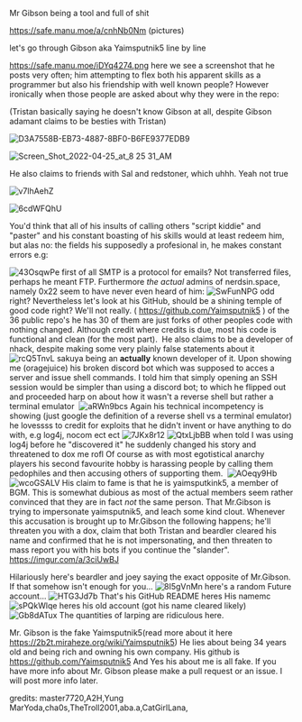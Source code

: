 Mr Gibson being a tool and full of shit

https://safe.manu.moe/a/cnhNb0Nm (pictures)

let's go through Gibson aka Yaimsputnik5 line by line

https://safe.manu.moe/iDYq4274.png
here we see a screenshot that he posts very often; him attempting to flex both his apparent skills as a programmer but also his friendship with well known people? However ironically when those people are asked about why they were in the repo:



(Tristan basically saying he doesn't know Gibson at all, despite Gibson adamant claims to be besties with Tristan)

![D3A7558B-EB73-4887-8BF0-B6FE9377EDB9](https://github.com/master7720/Exposing-Mr.-Gibson/assets/80098736/ba9b0004-82ee-4ce8-9e13-607e5bff2e57)

![Screen_Shot_2022-04-25_at_8 25 31_AM](https://github.com/master7720/Exposing-Mr.-Gibson/assets/80098736/26146dbc-4cb1-4953-89b8-986fb32e326c)


He also claims to friends with Sal and redstoner, which uhhh. Yeah not true

![v7lhAehZ](https://github.com/master7720/Exposing-Mr.-Gibson/assets/80098736/a61bcd28-788e-4fb3-8cd0-098f0fb018b9)

![6cdWFQhU](https://github.com/master7720/Exposing-Mr.-Gibson/assets/80098736/e7e09a51-60d5-4315-854d-63673d4b11c8)

You'd think that all of his insults of calling others "script kiddie" and "paster" and his constant boasting of his skills would at least redeem him, but alas no: the fields his supposedly a profesional in, he makes constant errors  e.g:

![43OsqwPe](https://github.com/master7720/Exposing-Mr.-Gibson/assets/80098736/0cf87d4d-13ae-44c6-9f4e-af23c7f924fe)
first of all SMTP is a protocol for emails? Not transferred files, perhaps he meant FTP. Furthermore *the actual* admins of nerdsin.space, namely 0x22 seem to have never even heard of him:
![SwFunNPG](https://github.com/master7720/Exposing-Mr.-Gibson/assets/80098736/d948d53c-f6af-4dd3-8361-f458be66a023)
odd right? Nevertheless let's look at his GitHub, should be a shining temple of good code right? We'll not really. ( https://github.com/Yaimsputnik5 ) of the 36 public repo's he has 30 of them are just forks of other peoples code with nothing changed. Although credit where credits is due, most his code is functional and clean (for the most part).  He also claims to be a developer of nhack, despite making some very plainly false statements about it
![rcQ5TnvL](https://github.com/master7720/Exposing-Mr.-Gibson/assets/80098736/1ea5ec9e-e119-4947-b49b-f148d8d71bc1)
sakuya being an **actually** known developer of it. Upon showing me (oragejuice) his broken discord bot which was supposed to acces a server and issue shell commands. I told him that simply opening an SSH session would be simpler than using a discord bot; to which he flipped out and proceeded harp on about how it wasn't a reverse shell but rather a terminal emulator 
![aRWn9bcs](https://github.com/master7720/Exposing-Mr.-Gibson/assets/80098736/191e3753-7bee-4942-818f-2e0d4e61d00e)
Again his technical incompetency is showing (just google the definition of a reverse shell vs a terminal emulator)
he lovessss to credit for exploits that he didn't invent or have anything to do with, e.g log4j, nocom ect ect
![7JKx8r12](https://github.com/master7720/Exposing-Mr.-Gibson/assets/80098736/806ec11f-38a1-479e-a4a5-3c01e87b43a8)
![QtxLjbBB](https://github.com/master7720/Exposing-Mr.-Gibson/assets/80098736/9b6ff97c-1ec1-48f1-a81f-bd27369385f5)
when told I was using log4j before he "discovered it" he suddenly changed his story and threatened to dox me rofl
Of course as with most egotistical anarchy players his second favourite hobby is harassing people by calling them pedophiles and then accusing others of supporting them. 
![AOeqy9Hb](https://github.com/master7720/Exposing-Mr.-Gibson/assets/80098736/cd0f94e6-bebe-49c6-9d13-8ff1e2bfdcb4)
![wcoGSALV](https://github.com/master7720/Exposing-Mr.-Gibson/assets/80098736/952a6fe8-c9ac-4d69-95fe-6689a242bff7)
His claim to fame is that he is yaimsputkink5, a member of BGM. This is somewhat dubious as most of the actual members seem rather convinced that they are in fact *not* the same person. That Mr.Gibson is trying to impersonate yaimsputnik5, and leach some kind clout. Whenever this accusation is brought up to Mr.Gibson the following happens; he'll threaten you with a dox, claim that both Tristan and beardler cleared his name and confirmed that he is not impersonating, and then threaten to mass report you with his bots if you continue the "slander". ​​​​​​​
https://imgur.com/a/3ciUwBJ

Hilariously here's beardler and joey saying the exact opposite of Mr.Gibson. If that somehow isn't enough for you...
![8I5gVnMn](https://github.com/master7720/Exposing-Mr.-Gibson/assets/80098736/2f68df08-e0cb-43c5-965e-d02038e1ea0b)
here's a random Future account...
![HTG3Jd7b](https://github.com/master7720/Exposing-Mr.-Gibson/assets/80098736/8ba23878-7720-46c8-bae2-d1f3a957cab1)
That's his GitHub README
heres His namemc
![sPQkWlqe](https://github.com/master7720/Exposing-Mr.-Gibson/assets/80098736/5aa7ad5d-9384-4595-acf0-b25da764c89f)
heres his old account (got his name cleared likely)
![Gb8dATux](https://github.com/master7720/Exposing-Mr.-Gibson/assets/80098736/db3d18bd-59c7-4663-8cf6-0cbc6db85f9d)
The quantities of larping are ridiculous here.

Mr. Gibson is the fake Yaimsputnik5(read more about it here https://2b2t.miraheze.org/wiki/Yaimsputnik5) He lies about being 34 years old and being rich and owning his own company. His github is https://github.com/Yaimsputnik5
And Yes his about me is all fake. If you have more info about Mr. Gibson please make a pull request or an issue. I will post more info later.

gredits: master7720,A2H,Yung MarYoda,cha0s,TheTroll2001,aba.a,CatGirlLana,
